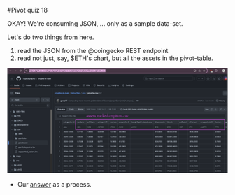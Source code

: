 #Pivot quiz 18

OKAY! We're consuming JSON, ... only as a sample data-set.

Let's do two things from here.

1. read the JSON from the @coingecko REST endpoint
2. read not just, say, $ETH's chart, but all the assets in the pivot-table. 

![Pivot table assets](imgs/01-pivots.png)

* Our [answer](BUIDLn.md) as a process.
